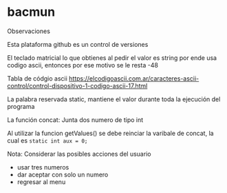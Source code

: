 # bacmun

Observaciones

Esta plataforma github es un control de versiones

El teclado matricial lo que obtienes al pedir el valor es string
por ende usa codigo ascii, entonces por ese motivo se le resta 
-48

Tabla de códgio ascii
https://elcodigoascii.com.ar/caracteres-ascii-control/control-dispositivo-1-codigo-ascii-17.html


La palabra reservada static, mantiene el valor durante toda la ejecución del
programa

La función concat: Junta dos numero de tipo int 

Al utilizar la funcion getValues() se debe reinciar la varibale 
de concat, la cual es `static int aux = 0; `


Nota: Considerar las posibles acciones del usuario
- usar tres numeros
- dar aceptar con solo un numero
- regresar al menu